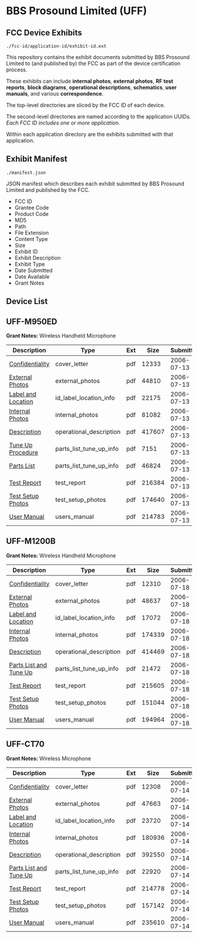 # BBS Prosound Limited (UFF)
## FCC Device Exhibits

```
./fcc-id/application-id/exhibit-id.ext
```

This repository contains the exhibit documents submitted by BBS Prosound Limited to (and published by) the FCC as part of the device certification process.

These exhibits can include **internal photos**, **external photos**, **RF test reports**, **block diagrams**, **operational descriptions**, **schematics**, **user manuals**, and various **correspondence**.

The top-level directories are sliced by the FCC ID of each device.

The second-level directories are named according to the application UUIDs. *Each FCC ID includes one or more application.*

Within each application directory are the exhibits submitted with that application. 

## Exhibit Manifest

```
./manifest.json
```

JSON manifest which describes each exhibit submitted by BBS Prosound Limited and published by the FCC.

- FCC ID
- Grantee Code
- Product Code
- MD5
- Path
- File Extension
- Content Type
- Size
- Exhibit ID
- Exhibit Description
- Exhibit Type
- Date Submitted
- Date Available
- Grant Notes

## Device List
## UFF-M950ED
**Grant Notes:** Wireless Handheld Microphone

| Description | Type | Ext | Size | Submitted | Available |
| ----------- | ---- | --- | ---- | --------- | --------- |
| [Confidentiality](UFF-M950ED/86638905ae27e594ab873b87cdf330a0/681009.pdf) | cover_letter | pdf | 12333 | 2006-07-13 | 2006-07-14 |
| [External Photos](UFF-M950ED/86638905ae27e594ab873b87cdf330a0/681011.pdf) | external_photos | pdf | 44810 | 2006-07-13 | 2006-07-14 |
| [Label and Location](UFF-M950ED/86638905ae27e594ab873b87cdf330a0/681013.pdf) | id_label_location_info | pdf | 22175 | 2006-07-13 | 2006-07-14 |
| [Internal Photos](UFF-M950ED/86638905ae27e594ab873b87cdf330a0/681012.pdf) | internal_photos | pdf | 81082 | 2006-07-13 | 2006-07-14 |
| [Description](UFF-M950ED/86638905ae27e594ab873b87cdf330a0/681014.pdf) | operational_description | pdf | 417607 | 2006-07-13 | 2006-07-14 |
| [Tune Up Procedure](UFF-M950ED/86638905ae27e594ab873b87cdf330a0/681015.pdf) | parts_list_tune_up_info | pdf | 7151 | 2006-07-13 | 2006-07-14 |
| [Parts List](UFF-M950ED/86638905ae27e594ab873b87cdf330a0/681016.pdf) | parts_list_tune_up_info | pdf | 46824 | 2006-07-13 | 2006-07-14 |
| [Test Report](UFF-M950ED/86638905ae27e594ab873b87cdf330a0/681018.pdf) | test_report | pdf | 216384 | 2006-07-13 | 2006-07-14 |
| [Test Setup Photos](UFF-M950ED/86638905ae27e594ab873b87cdf330a0/681019.pdf) | test_setup_photos | pdf | 174640 | 2006-07-13 | 2006-07-14 |
| [User Manual](UFF-M950ED/86638905ae27e594ab873b87cdf330a0/681020.pdf) | users_manual | pdf | 214783 | 2006-07-13 | 2006-07-14 |
## UFF-M1200B
**Grant Notes:** Wireless Handheld Microphone

| Description | Type | Ext | Size | Submitted | Available |
| ----------- | ---- | --- | ---- | --------- | --------- |
| [Confidentiality](UFF-M1200B/828de0a0fec71969edeb953a98e41df9/682382.pdf) | cover_letter | pdf | 12310 | 2006-07-18 | 2006-07-18 |
| [External Photos](UFF-M1200B/828de0a0fec71969edeb953a98e41df9/682384.pdf) | external_photos | pdf | 48637 | 2006-07-18 | 2006-07-18 |
| [Label and Location](UFF-M1200B/828de0a0fec71969edeb953a98e41df9/682386.pdf) | id_label_location_info | pdf | 17072 | 2006-07-18 | 2006-07-18 |
| [Internal Photos](UFF-M1200B/828de0a0fec71969edeb953a98e41df9/682385.pdf) | internal_photos | pdf | 174339 | 2006-07-18 | 2006-07-18 |
| [Description](UFF-M1200B/828de0a0fec71969edeb953a98e41df9/682387.pdf) | operational_description | pdf | 414469 | 2006-07-18 | 2006-07-18 |
| [Parts List and Tune Up](UFF-M1200B/828de0a0fec71969edeb953a98e41df9/682388.pdf) | parts_list_tune_up_info | pdf | 21472 | 2006-07-18 | 2006-07-18 |
| [Test Report](UFF-M1200B/828de0a0fec71969edeb953a98e41df9/682390.pdf) | test_report | pdf | 215605 | 2006-07-18 | 2006-07-18 |
| [Test Setup Photos](UFF-M1200B/828de0a0fec71969edeb953a98e41df9/682391.pdf) | test_setup_photos | pdf | 151044 | 2006-07-18 | 2006-07-18 |
| [User Manual](UFF-M1200B/828de0a0fec71969edeb953a98e41df9/682392.pdf) | users_manual | pdf | 194964 | 2006-07-18 | 2006-07-18 |
## UFF-CT70
**Grant Notes:** Wireless Microphone

| Description | Type | Ext | Size | Submitted | Available |
| ----------- | ---- | --- | ---- | --------- | --------- |
| [Confidentiality](UFF-CT70/f99ab83a6abfaf8127c295a25c84234e/681088.pdf) | cover_letter | pdf | 12308 | 2006-07-14 | 2006-07-14 |
| [External Photos](UFF-CT70/f99ab83a6abfaf8127c295a25c84234e/681090.pdf) | external_photos | pdf | 47663 | 2006-07-14 | 2006-07-14 |
| [Label and Location](UFF-CT70/f99ab83a6abfaf8127c295a25c84234e/681092.pdf) | id_label_location_info | pdf | 23720 | 2006-07-14 | 2006-07-14 |
| [Internal Photos](UFF-CT70/f99ab83a6abfaf8127c295a25c84234e/681091.pdf) | internal_photos | pdf | 180936 | 2006-07-14 | 2006-07-14 |
| [Description](UFF-CT70/f99ab83a6abfaf8127c295a25c84234e/681093.pdf) | operational_description | pdf | 392550 | 2006-07-14 | 2006-07-14 |
| [Parts List and Tune Up](UFF-CT70/f99ab83a6abfaf8127c295a25c84234e/681094.pdf) | parts_list_tune_up_info | pdf | 22920 | 2006-07-14 | 2006-07-14 |
| [Test Report](UFF-CT70/f99ab83a6abfaf8127c295a25c84234e/681096.pdf) | test_report | pdf | 214778 | 2006-07-14 | 2006-07-14 |
| [Test Setup Photos](UFF-CT70/f99ab83a6abfaf8127c295a25c84234e/681097.pdf) | test_setup_photos | pdf | 157142 | 2006-07-14 | 2006-07-14 |
| [User Manual](UFF-CT70/f99ab83a6abfaf8127c295a25c84234e/681098.pdf) | users_manual | pdf | 235610 | 2006-07-14 | 2006-07-14 |
